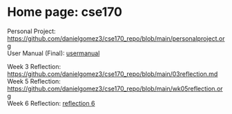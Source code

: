 # Home page: cse170  

Personal Project: <https://github.com/danielgomez3/cse170_repo/blob/main/personalproject.org>  
User Manual (Final): [usermanual](./finalusermanual_cse180.org)

Week 3 Reflection: <https://github.com/danielgomez3/cse170_repo/blob/main/03reflection.md>  
Week 5 Reflection: <https://github.com/danielgomez3/cse170_repo/blob/main/wk05reflection.org>  
Week 6 Reflection:
[reflection 6](./week6_reflection.org)
